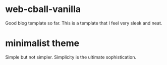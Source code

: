 # web-cball-vanilla
Good blog template so far. This is a template that I feel very sleek and neat.

# minimalist theme
Simple but not simpler. Simplicity is the ultimate sophistication.
